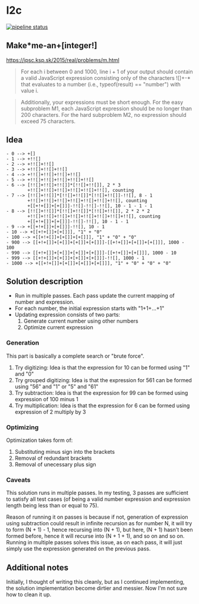 # l2c

[![pipeline status](https://gitlab.com/kenrick95/l2c/badges/master/pipeline.svg)](https://gitlab.com/kenrick95/l2c/commits/master)

## Make*me-an+[integer!]
https://ipsc.ksp.sk/2015/real/problems/m.html

> For each i between 0 and 1000, line i + 1 of your output should contain a valid JavaScript expression consisting only of the characters ![]+-* that evaluates to a number (i.e., typeof(result) == "number") with value i.

> Additionally, your expressions must be short enough. For the easy subproblem M1, each JavaScript expression should be no longer than 200 characters. For the hard subproblem M2, no expression should exceed 75 characters.

## Idea

```
- 0 --> +[]
- 1 --> +!![]
- 2 --> +!![]+!![]
- 3 --> +!![]+!![]+!![]
- 4 --> +!![]+!![]+!![]+!![]
- 5 --> +!![]+!![]+!![]+!![]+!![]
- 6 --> [!![]+!![]+!![]]*[!![]+!![]], 2 * 3
        +!![]+!![]+!![]+!![]+!![]+!![], counting
- 7 --> [!![]+!![]]*[!![]+!![]]*[!![]+!![]]-!![], 8 - 1
        +!![]+!![]+!![]+!![]+!![]+!![]+!![], counting
        +[[+!+[]]+[+[]]]-!![]-!![]-!![], 10 - 1 - 1 - 1
- 8 --> [!![]+!![]]*[!![]+!![]]*[!![]+!![]], 2 * 2 * 2
        +!![]+!![]+!![]+!![]+!![]+!![]+!![]+!![], counting
        +[[+!+[]]+[+[]]]-!![]-!![], 10 - 1 - 1
- 9 --> +[[+!+[]]+[+[]]]-!![], 10 - 1
- 10 --> +[[+!+[]]+[+[]]], "1" + "0"
- 100 --> +[[+!+[]]+[+[]]+[+[]]], "1" + "0" + "0"
- 900 --> [[+!+[]]+[+[]]+[+[]]+[+[]]]-[[+!+[]]+[+[]]+[+[]]], 1000 - 100
- 990 --> [[+!+[]]+[+[]]+[+[]]+[+[]]]-[[+!+[]]+[+[]]], 1000 - 10
- 999 --> [[+!+[]]+[+[]]+[+[]]+[+[]]]-!![], 1000 - 1
- 1000 --> +[[+!+[]]+[+[]]+[+[]]+[+[]]], "1" + "0" + "0" + "0"
```

## Solution description

- Run in multiple passes. Each pass update the current mapping of number and expression.
- For each number, the initial expression starts with "1+1+...+1"
- Updating expression consists of two parts:
  1. Generate current number using other numbers
  2. Optimize current expression

### Generation

This part is basically a complete search or "brute force".

1. Try digitizing: Idea is that the expression for 10 can be formed using "1" and "0"
2. Try grouped digitizing: Idea is that the expression for 561 can be formed using "56" and "1" or "5" and "61"
3. Try subtraction: Idea is that the expression for 99 can be formed using expression of 100 minus 1
4. Try multiplication: Idea is that the expression for 6 can be formed using expression of 2 multiply by 3

### Optimizing

Optimization takes form of:

1. Substituting minus sign into the brackets
2. Removal of redundant brackets
3. Removal of unecessary plus sign

### Caveats

This solution runs in multiple passes. In my testing, 3 passes are sufficient to satisfy all test cases (of being a valid number expression and expression length being less than or equal to 75).

Reason of running it on passes is because if not, generation of expression using subtraction could result in infinite recursion as for number N, it will try to form (N + 1) - 1, hence recursing into (N + 1), but here, (N + 1) hasn't been formed before, hence it will recurse into (N + 1 + 1), and so on and so on. Running in multiple passes solves this issue, as on each pass, it will just simply use the expression generated on the previous pass.

## Additional notes

Initially, I thought of writing this cleanly, but as I continued implementing, the solution implementation become dirtier and messier. Now I'm not sure how to clean it up.
